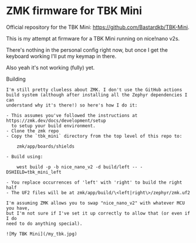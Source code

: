 ZMK firmware for TBK Mini
==========================

Official repository for the TBK Mini: https://github.com/Bastardkb/TBK-Mini.

This is my attempt at firmware for a TBK Mini running on nice!nano v2s.

There's nothing in the personal config right now, but once I get the
keyboard working I'll put my keymap in there.

Also yeah it's not working (fully) yet.

Building
~~~~~~~~	
I'm still pretty clueless about ZMK. I don't use the GitHub actions
build system (although after installing all the Zephyr dependencies I can
understand why it's there!) so here's how I do it:

- This assumes you've followed the instructions at https://zmk.dev/docs/development/setup
  to setup your build environment.
- Clone the zmk repo
- Copy the `tbk_mini` directory from the top level of this repo to:

	zmk/app/boards/shields

- Build using:

	west build -p -b nice_nano_v2 -d build/left -- -DSHIELD=tbk_mini_left

- You replace occurrences of 'left' with 'right' to build the right half
- The UF2 files will be at zmk/app/build/\<left|right\>/zephyr/zmk.uf2

I'm assuming ZMK allows you to swap "nice_nano_v2" with whatever MCU you have,
but I'm not sure if I've set it up correctly to allow that (or even if I do
need to do anything special).

![My TBK Mini](/my_tbk.jpg)
